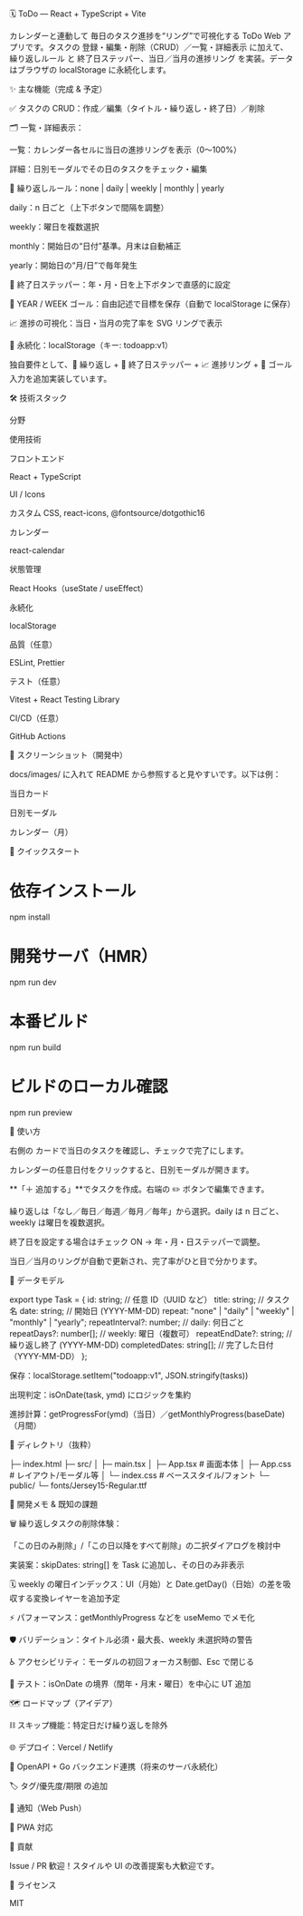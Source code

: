 🗓️ ToDo — React + TypeScript + Vite

カレンダーと連動して 毎日のタスク進捗を“リング”で可視化する ToDo Web アプリです。タスクの 登録・編集・削除（CRUD）／一覧・詳細表示 に加えて、繰り返しルール と 終了日ステッパー、当日／当月の進捗リング を実装。データはブラウザの localStorage に永続化します。

✨ 主な機能（完成 & 予定）

✅ タスクの CRUD：作成／編集（タイトル・繰り返し・終了日）／削除

🗂️ 一覧・詳細表示：

一覧：カレンダー各セルに当日の進捗リングを表示（0〜100%）

詳細：日別モーダルでその日のタスクをチェック・編集

🔁 繰り返しルール：none | daily | weekly | monthly | yearly

daily：n 日ごと（上下ボタンで間隔を調整）

weekly：曜日を複数選択

monthly：開始日の“日付”基準。月末は自動補正

yearly：開始日の“月/日”で毎年発生

📅 終了日ステッパー：年・月・日を上下ボタンで直感的に設定

🎯 YEAR / WEEK ゴール：自由記述で目標を保存（自動で localStorage に保存）

📈 進捗の可視化：当日・当月の完了率を SVG リングで表示

💾 永続化：localStorage（キー: todoapp:v1）

独自要件として、🔁 繰り返し + 📅 終了日ステッパー + 📈 進捗リング + 🎯 ゴール入力を追加実装しています。

🛠 技術スタック

分野

使用技術

フロントエンド

React + TypeScript

UI / Icons

カスタム CSS, react-icons, @fontsource/dotgothic16

カレンダー

react-calendar

状態管理

React Hooks（useState / useEffect）

永続化

localStorage

品質（任意）

ESLint, Prettier

テスト（任意）

Vitest + React Testing Library

CI/CD（任意）

GitHub Actions

📸 スクリーンショット（開発中）

docs/images/ に入れて README から参照すると見やすいです。以下は例：

当日カード

日別モーダル

カレンダー（月）

🚀 クイックスタート

# 依存インストール

npm install

# 開発サーバ（HMR）

npm run dev

# 本番ビルド

npm run build

# ビルドのローカル確認

npm run preview

🧭 使い方

右側の カードで当日のタスクを確認し、チェックで完了にします。

カレンダーの任意日付をクリックすると、日別モーダルが開きます。

**「＋ 追加する」**でタスクを作成。右端の ✏️ ボタンで編集できます。

繰り返しは「なし／毎日／毎週／毎月／毎年」から選択。daily は n 日ごと、weekly は曜日を複数選択。

終了日を設定する場合はチェック ON → 年・月・日ステッパーで調整。

当日／当月のリングが自動で更新され、完了率がひと目で分かります。

🧱 データモデル

export type Task = {
id: string; // 任意 ID（UUID など）
title: string; // タスク名
date: string; // 開始日 (YYYY-MM-DD)
repeat: "none" | "daily" | "weekly" | "monthly" | "yearly";
repeatInterval?: number; // daily: 何日ごと
repeatDays?: number[]; // weekly: 曜日（複数可）
repeatEndDate?: string; // 繰り返し終了 (YYYY-MM-DD)
completedDates: string[]; // 完了した日付（YYYY-MM-DD）
};

保存：localStorage.setItem("todoapp:v1", JSON.stringify(tasks))

出現判定：isOnDate(task, ymd) にロジックを集約

進捗計算：getProgressFor(ymd)（当日）／getMonthlyProgress(baseDate)（月間）

📂 ディレクトリ（抜粋）

├─ index.html
├─ src/
│ ├─ main.tsx
│ ├─ App.tsx # 画面本体
│ ├─ App.css # レイアウト/モーダル等
│ └─ index.css # ベーススタイル/フォント
└─ public/
└─ fonts/Jersey15-Regular.ttf

🧪 開発メモ & 既知の課題

🗑️ 繰り返しタスクの削除体験：

「この日のみ削除」/「この日以降をすべて削除」の二択ダイアログを検討中

実装案：skipDates: string[] を Task に追加し、その日のみ非表示

🗓️ weekly の曜日インデックス：UI（月始）と Date.getDay()（日始）の差を吸収する変換レイヤーを追加予定

⚡ パフォーマンス：getMonthlyProgress などを useMemo でメモ化

🛡️ バリデーション：タイトル必須・最大長、weekly 未選択時の警告

♿ アクセシビリティ：モーダルの初回フォーカス制御、Esc で閉じる

🧰 テスト：isOnDate の境界（閏年・月末・曜日）を中心に UT 追加

🗺️ ロードマップ（アイデア）

⛓️ スキップ機能：特定日だけ繰り返しを除外

🌐 デプロイ：Vercel / Netlify

🧾 OpenAPI + Go バックエンド連携（将来のサーバ永続化）

🏷️ タグ/優先度/期限 の追加

📳 通知（Web Push）

📱 PWA 対応

🤝 貢献

Issue / PR 歓迎！スタイルや UI の改善提案も大歓迎です。

📄 ライセンス

MIT
